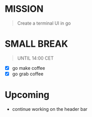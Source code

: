 # MISSION

> Create a terminal UI
  in go

# SMALL BREAK

>   UNTIL 14:00 CET

- [x] go make coffee
- [x] go grab coffee

# Upcoming

- continue working on the
  header bar
